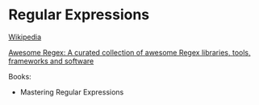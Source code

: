 # Regular Expressions
[Wikipedia](https://en.wikipedia.org/wiki/Regular_expression)

[Awesome Regex: A curated collection of awesome Regex libraries, tools, frameworks and software](https://github.com/aloisdg/awesome-regex)

Books:
- Mastering Regular Expressions